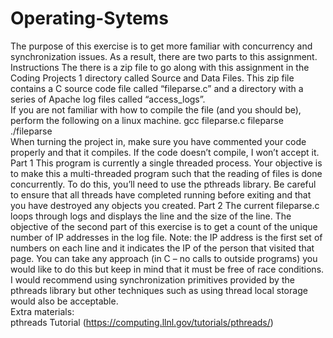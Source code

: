 Operating-Sytems
================
The purpose of this exercise is to get more familiar with concurrency and synchronization issues.
As a result, there are two parts to this assignment.     
Instructions  The there is a zip file to go along with this assignment in the Coding Projects 1 directory called Source and Data Files. This zip file contains a C source code file called “fileparse.c” and a directory with a series of Apache log files called “access_logs”.    
If you are not familiar with how to compile the file (and you should be), perform the following on a linux machine. 
gcc fileparse.c fileparse  ./fileparse <directory>     
When turning the project in, make sure you have commented your code properly and that it compiles. If the code doesn’t compile, I won’t accept it.     
Part 1     This program is currently a single threaded process. Your objective is to make this a multi-threaded program such that the reading of files is done concurrently.     To do this, you’ll need to use the pthreads library. Be careful to ensure that all threads have completed running before exiting and that you have destroyed any objects you created.
Part 2     The current fileparse.c loops through logs and displays the line and the size of the line. The objective of the second part of this exercise is to get a count of the unique number of IP addresses in the log file. Note: the IP address is the first set of numbers on each line and it indicates the IP of the person that visited that page.     You can take any approach (in C – no calls to outside programs) you would like to do this but keep in mind that it must be free of race conditions. I would recommend using synchronization primitives provided by the pthreads library but other techniques such as using thread local storage would also be acceptable.        
Extra materials:     
pthreads Tutorial (https://computing.llnl.gov/tutorials/pthreads/)
